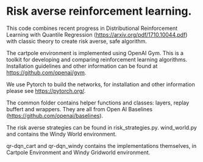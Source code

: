 # Risk averse reinforcement learning. 

This code combines recent progress in Distributional Reinforcement Learning with Quantile Regression (https://arxiv.org/pdf/1710.10044.pdf) with classic theory to create risk averse, safe algorithm.

The cartpole environment is implemented using OpenAI Gym. This is a toolkit for developing and comparing reinforcement learning algorithms. Installation guidelines and other information can be found at https://github.com/openai/gym. 

We use Pytorch to build the networks, for installation and other information please see https://pytorch.org/. 

The common folder contains helper functions and classes: layers, replay buffert and wrappers. They are all from Open AI Baselines (https://github.com/openai/baselines). 

The risk averse strategies can be found in risk_strategies.py. wind_world.py and contains the Windy World environment. 

qr-dqn_cart and qr-dqn_windy contains the implementations themselves, in Cartpole Environment and Windy Gridworld environment. 
